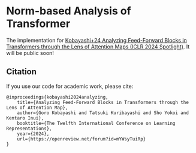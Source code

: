# Norm-based Analysis of Transformer
The implementation for [Kobayashi+24 Analyzing Feed-Forward Blocks in Transformers through the Lens of Attention Maps (ICLR 2024 Spotlight)](https://openreview.net/forum?id=mYWsyTuiRp).
It will be public soon!


## Citation
If you use our code for academic work, please cite:

```
@inproceedings{kobayashi2024analyzing,
    title={Analyzing Feed-Forward Blocks in Transformers through the Lens of Attention Map},
    author={Goro Kobayashi and Tatsuki Kuribayashi and Sho Yokoi and Kentaro Inui},
    booktitle={The Twelfth International Conference on Learning Representations},
    year={2024},
    url={https://openreview.net/forum?id=mYWsyTuiRp}
}
```

